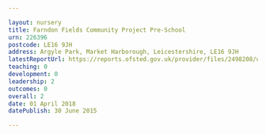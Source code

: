 ```yaml
---

layout: nursery
title: Farndon Fields Community Project Pre-School
urn: 226396
postcode: LE16 9JH
address: Argyle Park, Market Harborough, Leicestershire, LE16 9JH
latestReportUrl: https://reports.ofsted.gov.uk/provider/files/2498208/urn/226396.pdf
teaching: 0
development: 0
leadership: 2
outcomes: 0
overall: 2
date: 01 April 2018 
datePublish: 30 June 2015

---
```

